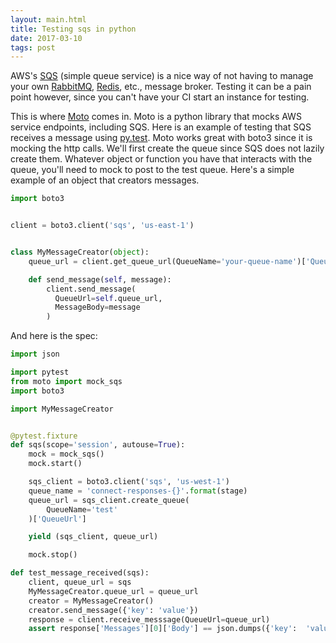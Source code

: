 ```yaml
---
layout: main.html
title: Testing sqs in python
date: 2017-03-10
tags: post
---
```


AWS's [SQS](https://aws.amazon.com/sqs/) (simple queue service) is a nice way of not having to manage your own
[RabbitMQ](https://www.rabbitmq.com/), [Redis](https://redis.io/), etc., message broker. Testing it can be a
pain point however, since you can't have your CI start an instance for testing.

This is where [Moto](https://github.com/spulec/moto) comes in. Moto is a python library that mocks AWS service
endpoints, including SQS. Here is an example of testing that SQS receives a message using [py.test](http://doc.pytest.org/en/latest/). Moto works great with boto3 since it is mocking the http calls. We'll first create the queue since
SQS does not lazily create them. Whatever object or function you have that interacts with the queue, you'll need
to mock to post to the test queue. Here's a simple example of an object that creators messages.

```python
import boto3


client = boto3.client('sqs', 'us-east-1')


class MyMessageCreator(object):
    queue_url = client.get_queue_url(QueueName='your-queue-name')['QueueUrl']

    def send_message(self, message):
        client.send_message(
          QueueUrl=self.queue_url,
          MessageBody=message
        )
```

And here is the spec:

```python
import json

import pytest
from moto import mock_sqs
import boto3

import MyMessageCreator


@pytest.fixture
def sqs(scope='session', autouse=True):
    mock = mock_sqs()
    mock.start()

    sqs_client = boto3.client('sqs', 'us-west-1')
    queue_name = 'connect-responses-{}'.format(stage)
    queue_url = sqs_client.create_queue(
        QueueName='test'
    )['QueueUrl']

    yield (sqs_client, queue_url)

    mock.stop()

def test_message_received(sqs):
    client, queue_url = sqs
    MyMessageCreator.queue_url = queue_url
    creator = MyMessageCreator()
    creator.send_message({'key': 'value'})
    response = client.receive_messsage(QueueUrl=queue_url)
    assert response['Messages'][0]['Body'] == json.dumps({'key':  'value'})
```
